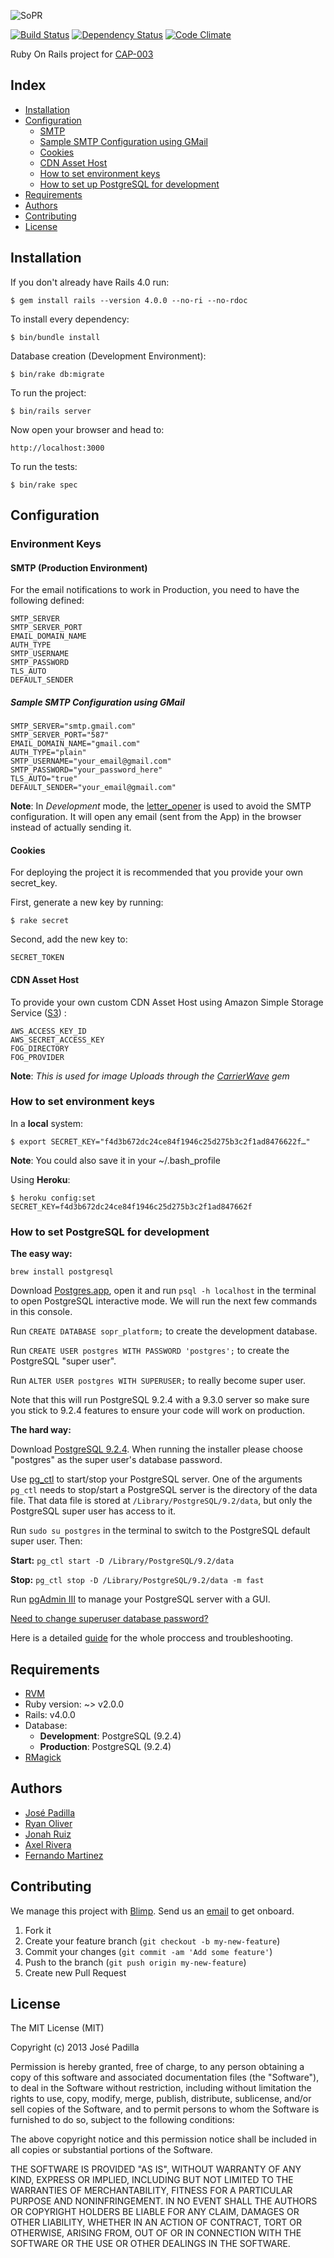 ![SoPR](https://github.com/jpadilla/sopr-platform/raw/master/app/assets/images/logo.png)

[![Build Status](https://travis-ci.org/jpadilla/sopr-platform.png?branch=master)](https://travis-ci.org/jpadilla/sopr-platform) [![Dependency Status](https://gemnasium.com/jpadilla/sopr-platform.png)](https://gemnasium.com/jpadilla/sopr-platform) [![Code Climate](https://codeclimate.com/github/jpadilla/sopr-platform.png)](https://codeclimate.com/github/jpadilla/sopr-platform)

Ruby On Rails project for [CAP-003](https://github.com/SoPR/CAP/pull/3)

## Index

* [Installation](#installation)
* [Configuration](#configuration)
  - [SMTP](#smtp)
  - [Sample SMTP Configuration using GMail](#sample-smtp-configuration-using-gmail)
  - [Cookies](#cookies)
  - [CDN Asset Host](#cdn-asset-host)
  - [How to set environment keys](#how-to-set-environment-keys)
  - [How to set up PostgreSQL for development](#how-to-set-postgresql-for-development)
* [Requirements](#requirements)
* [Authors](#authors)
* [Contributing](#contributing)
* [License](#license)

Installation
---------------------

If you don't already have Rails 4.0 run:

    $ gem install rails --version 4.0.0 --no-ri --no-rdoc

To install every dependency:

    $ bin/bundle install

Database creation (Development Environment):

    $ bin/rake db:migrate

To run the project:

    $ bin/rails server

Now open your browser and head to:

    http://localhost:3000
    
To run the tests:

	$ bin/rake spec
    
## Configuration
    
### Environment Keys
#### SMTP (Production Environment)
For the email notifications to work in Production, you need to have the following defined:
    
    SMTP_SERVER
    SMTP_SERVER_PORT
	EMAIL_DOMAIN_NAME
    AUTH_TYPE
    SMTP_USERNAME
	SMTP_PASSWORD
	TLS_AUTO
	DEFAULT_SENDER
	
##### Sample SMTP Configuration using GMail

 	SMTP_SERVER="smtp.gmail.com"
    SMTP_SERVER_PORT="587"
	EMAIL_DOMAIN_NAME="gmail.com"
    AUTH_TYPE="plain"
    SMTP_USERNAME="your_email@gmail.com"
	SMTP_PASSWORD="your_password_here"
	TLS_AUTO="true"
	DEFAULT_SENDER="your_email@gmail.com"

**Note**: In *Development* mode, the [letter_opener](https://github.com/ryanb/letter_opener) is used to avoid the SMTP configuration. It will open any email (sent from the App) in the browser instead of actually sending it.
	
#### Cookies
	
For deploying the project it is recommended that you provide your own secret_key.

First, generate a new key by running:

	$ rake secret
	
Second, add the new key to:

	SECRET_TOKEN
	

#### CDN Asset Host
	
To provide your own custom CDN Asset Host using Amazon Simple Storage Service ([S3](http://aws.amazon.com/s3/)) :


	AWS_ACCESS_KEY_ID
	AWS_SECRET_ACCESS_KEY
	FOG_DIRECTORY
	FOG_PROVIDER

**Note**: *This is used for image Uploads through the [CarrierWave](https://github.com/carrierwaveuploader/carrierwave) gem*


### How to set environment keys

In a **local** system:

	$ export SECRET_KEY="f4d3b672dc24ce84f1946c25d275b3c2f1ad8476622f…"
	
**Note**: You could also save it in your ~/.bash_profile

Using **Heroku**:

	$ heroku config:set SECRET_KEY=f4d3b672dc24ce84f1946c25d275b3c2f1ad847662f

### How to set PostgreSQL for development

**The easy way:**

`brew install postgresql`

Download [Postgres.app](http://postgresapp.com/), open it and run `psql -h localhost` in the terminal to open
PostgreSQL interactive mode. We will run the next few commands in this console. 

Run `CREATE DATABASE sopr_platform;` to create the development database.

Run `CREATE USER postgres WITH PASSWORD 'postgres';` to create the PostgreSQL "super user".

Run `ALTER USER postgres WITH SUPERUSER;` to really become super user.

Note that this will run PostgreSQL 9.2.4 with a 9.3.0 server so make sure you stick to 9.2.4 features to
ensure your code will work on production.

**The hard way:**

Download [PostgreSQL 9.2.4](http://www.enterprisedb.com/products-services-training/pgdownload). 
When running the installer please choose "postgres" as the super user's database password. 

Use [pg_ctl](http://www.postgresql.org/docs/9.2/static/app-pg-ctl.html) to start/stop your PostgreSQL server.
One of the arguments `pg_ctl` needs to stop/start a PostgreSQL server is the directory of the data file.
That data file is stored at `/Library/PostgreSQL/9.2/data`, but only the PostgreSQL super user has access to it.

Run `sudo su postgres` in the terminal to switch to the PostgreSQL default super user. Then:

**Start:** `pg_ctl start -D /Library/PostgreSQL/9.2/data`

**Stop:** `pg_ctl stop -D /Library/PostgreSQL/9.2/data -m fast` 

Run [pgAdmin III](http://www.pgadmin.org/) to manage your PostgreSQL server with a GUI.

[Need to change superuser database password?](http://scratching.psybermonkey.net/2009/06/postgresql-how-to-reset-user-name.html)

Here is a detailed [guide](http://stackoverflow.com/a/18007600/810606) for the whole proccess and troubleshooting.

## Requirements

  * [RVM](https://rvm.io/rvm/install)
  * Ruby version: ~> v2.0.0
  * Rails: v4.0.0
  * Database: 
  	* **Development**: PostgreSQL (9.2.4)
  	* **Production**: PostgreSQL (9.2.4)
  * [RMagick](https://github.com/rmagick/rmagick)
  
## Authors
* [José Padilla](https://www.github.com/jpadilla)
* [Ryan Oliver](https://www.github.com/r23712)
* [Jonah Ruiz](https://www.github.com/jonahoffline)
* [Axel Rivera](https://www.github.com/riveralabs)
* [Fernando Martinez](https://www.github.com/crzrcn)
  
  
## Contributing

We manage this project with [Blimp](http://getblimp.com). Send us an [email](jpadilla@getblimp.com) to get onboard.

1. Fork it
2. Create your feature branch (`git checkout -b my-new-feature`)
3. Commit your changes (`git commit -am 'Add some feature'`)
4. Push to the branch (`git push origin my-new-feature`)
5. Create new Pull Request


## License
The MIT License (MIT)

Copyright (c) 2013 José Padilla

Permission is hereby granted, free of charge, to any person obtaining a copy of
this software and associated documentation files (the "Software"), to deal in
the Software without restriction, including without limitation the rights to
use, copy, modify, merge, publish, distribute, sublicense, and/or sell copies of
the Software, and to permit persons to whom the Software is furnished to do so,
subject to the following conditions:

The above copyright notice and this permission notice shall be included in all
copies or substantial portions of the Software.

THE SOFTWARE IS PROVIDED "AS IS", WITHOUT WARRANTY OF ANY KIND, EXPRESS OR
IMPLIED, INCLUDING BUT NOT LIMITED TO THE WARRANTIES OF MERCHANTABILITY, FITNESS
FOR A PARTICULAR PURPOSE AND NONINFRINGEMENT. IN NO EVENT SHALL THE AUTHORS OR
COPYRIGHT HOLDERS BE LIABLE FOR ANY CLAIM, DAMAGES OR OTHER LIABILITY, WHETHER
IN AN ACTION OF CONTRACT, TORT OR OTHERWISE, ARISING FROM, OUT OF OR IN
CONNECTION WITH THE SOFTWARE OR THE USE OR OTHER DEALINGS IN THE SOFTWARE.
  
